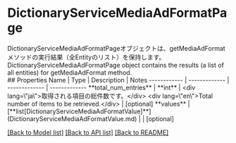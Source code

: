 # DictionaryServiceMediaAdFormatPage

<div lang=\"ja\">DictionaryServiceMediaAdFormatPageオブジェクトは、getMediaAdFormatメソッドの実行結果（全Entityのリスト）を保持します。</div> <div lang=\"en\">DictionaryServiceMediaAdFormatPage object contains the results (a list of all entities) for getMediaAdFormat method.</div> 
## Properties
Name | Type | Description | Notes
------------ | ------------- | ------------- | -------------
**total_num_entries** | **int** | &lt;div lang&#x3D;\&quot;ja\&quot;&gt;取得される項目の総件数です。&lt;/div&gt; &lt;div lang&#x3D;\&quot;en\&quot;&gt;Total number of items to be retrieved.&lt;/div&gt;  | [optional] 
**values** | [**list[DictionaryServiceMediaAdFormatValue]**](DictionaryServiceMediaAdFormatValue.md) |  | [optional] 

[[Back to Model list]](../README.md#documentation-for-models) [[Back to API list]](../README.md#documentation-for-api-endpoints) [[Back to README]](../README.md)


